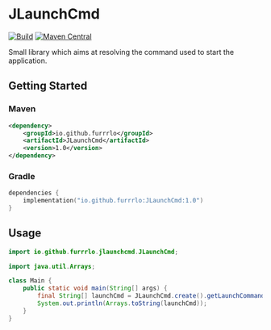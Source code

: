 # JLaunchCmd

[![Build](https://img.shields.io/github/workflow/status/Furrrlo/JLaunchCmd/Test)](https://github.com/Furrrlo/JLaunchCmd/actions/workflows/test.yml)
[![Maven Central](https://img.shields.io/maven-central/v/io.github.furrrlo/jlaunchcmd)](https://search.maven.org/artifact/io.github.furrrlo/jlaunchcmd)

Small library which aims at resolving the command used to start the application.

## Getting Started

### Maven

```xml
<dependency>
    <groupId>io.github.furrrlo</groupId>
    <artifactId>JLaunchCmd</artifactId>
    <version>1.0</version>
</dependency>
```

### Gradle

```kotlin
dependencies {
    implementation("io.github.furrrlo:JLaunchCmd:1.0")
}
```

## Usage

```java
import io.github.furrrlo.jlaunchcmd.JLaunchCmd;

import java.util.Arrays;

class Main {
    public static void main(String[] args) {
        final String[] launchCmd = JLaunchCmd.create().getLaunchCommand();
        System.out.println(Arrays.toString(launchCmd));
    }
}
```


